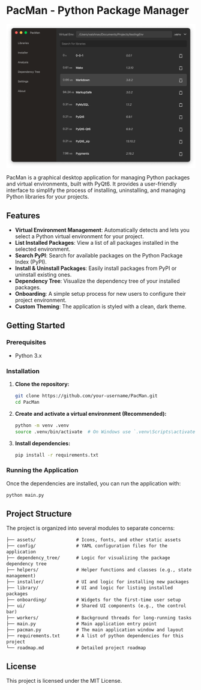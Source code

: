 # PacMan - Python Package Manager

![PacMan Screenshot](website/Images/PacMan.png)

PacMan is a graphical desktop application for managing Python packages and virtual environments, built with PyQt6. It provides a user-friendly interface to simplify the process of installing, uninstalling, and managing Python libraries for your projects.

## Features

*   **Virtual Environment Management**: Automatically detects and lets you select a Python virtual environment for your project.
*   **List Installed Packages**: View a list of all packages installed in the selected environment.
*   **Search PyPI**: Search for available packages on the Python Package Index (PyPI).
*   **Install & Uninstall Packages**: Easily install packages from PyPI or uninstall existing ones.
*   **Dependency Tree**: Visualize the dependency tree of your installed packages.
*   **Onboarding**: A simple setup process for new users to configure their project environment.
*   **Custom Theming**: The application is styled with a clean, dark theme.

## Getting Started

### Prerequisites

*   Python 3.x

### Installation

1.  **Clone the repository:**
    ```bash
    git clone https://github.com/your-username/PacMan.git
    cd PacMan
    ```

2.  **Create and activate a virtual environment (Recommended):**
    ```bash
    python -m venv .venv
    source .venv/bin/activate  # On Windows use `.venv\Scripts\activate`
    ```

3.  **Install dependencies:**
    ```bash
    pip install -r requirements.txt
    ```

### Running the Application

Once the dependencies are installed, you can run the application with:
```bash
python main.py
```

## Project Structure

The project is organized into several modules to separate concerns:

```
├── assets/               # Icons, fonts, and other static assets
├── config/               # YAML configuration files for the application
├── dependency_tree/      # Logic for visualizing the package dependency tree
├── helpers/              # Helper functions and classes (e.g., state management)
├── installer/            # UI and logic for installing new packages
├── library/              # UI and logic for listing installed packages
├── onboarding/           # Widgets for the first-time user setup
├── ui/                   # Shared UI components (e.g., the control bar)
├── workers/              # Background threads for long-running tasks
├── main.py               # Main application entry point
├── pacman.py             # The main application window and layout
├── requirements.txt      # A list of python dependencies for this project
└── roadmap.md            # Detailed project roadmap
```

## License

This project is licensed under the MIT License.